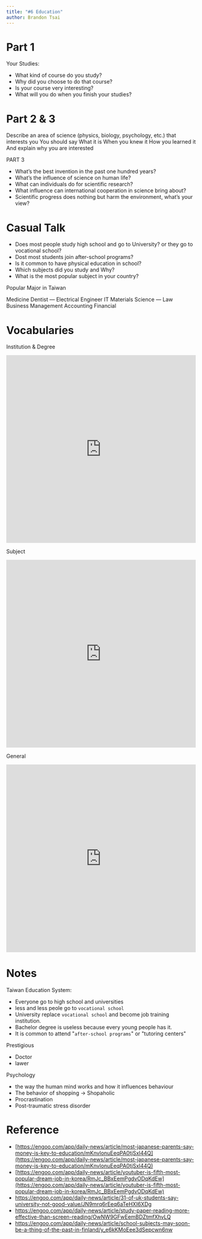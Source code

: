 ```yaml
---
title: "#6 Education"
author: Brandon Tsai
---
```


Part 1
======

Your Studies:
- What kind of course do you study?
- Why did you choose to do that course?
- Is your course very interesting?
- What will you do when you finish your studies?

Part 2 & 3
===========

Describe an area of science (physics, biology, psychology, etc.) that interests you
You should say
What it is
When you knew it
How you learned it
And explain why you are interested

PART 3

- What’s the best invention in the past one hundred years?
- What’s the influence of science on human life?
- What can individuals do for scientific research?
- What influence can international cooperation in science bring about?
- Scientific progress does nothing but harm the environment, what’s your view?


Casual Talk
=========

- Does most people study high school and go to University? or they go to vocational school?
- Dost most students join after-school programs?
- Is it common to have physical education in school?
- Which subjects did you study and Why?
- What is the most popular subject in your country?

Popular Major in Taiwan

Medicine
Dentist
—
Electrical Engineer
IT
Materials Science
—
Law
Business Management
Accounting
Financial 



Vocabularies
========

Institution & Degree
<iframe src="https://quizlet.com/509704729/flashcards/embed?i=7u4xy&x=1jj1" height="500" width="100%" style="border:0"></iframe>


Subject
<iframe src="https://quizlet.com/491173683/flashcards/embed?i=7u4xy&x=1jj1" height="500" width="100%" style="border:0"></iframe>

General

<iframe src="https://quizlet.com/491185213/flashcards/embed?i=7u4xy&x=1jj1" height="500" width="100%" style="border:0"></iframe>


Notes
=====

Taiwan Education System:
- Everyone go to high school and universities
- less and less peole go to `vocational school`
- University replace `vocational school` and become job training institution.
- Bachelor degree is useless because every young people has it.
- It is common to attend "`after-school programs`" or "tutoring centers"

Prestigious
- Doctor
- lawer

Psychology
- the way the human mind works and how it influences behaviour
- The behavior of shopping -> Shopaholic
- Procrastination
- Post-traumatic stress disorder


Reference
=========

- [https://engoo.com/app/daily-news/article/most-japanese-parents-say-money-is-key-to-education/mKnvlonuEeqPA0tjSxl44Q](https://engoo.com/app/daily-news/article/most-japanese-parents-say-money-is-key-to-education/mKnvlonuEeqPA0tjSxl44Q)
- [https://engoo.com/app/daily-news/article/youtuber-is-fifth-most-popular-dream-job-in-korea/RmJc_BBxEemPgdvODqKdEw](https://engoo.com/app/daily-news/article/youtuber-is-fifth-most-popular-dream-job-in-korea/RmJc_BBxEemPgdvODqKdEw)
- https://engoo.com/app/daily-news/article/31-of-uk-students-say-university-not-good-value/JN9mrq6rEeq6aTeHXI6XDg
- https://engoo.com/app/daily-news/article/study-paper-reading-more-effective-than-screen-reading/OwNW9GFwEemBDZtmfXhvLQ
- https://engoo.com/app/daily-news/article/school-subjects-may-soon-be-a-thing-of-the-past-in-finland/y_e6kKMoEee3dSepcwn6nw
